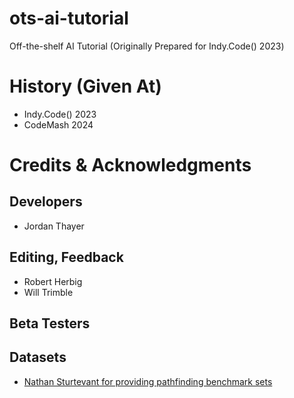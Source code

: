# ots-ai-tutorial
Off-the-shelf AI Tutorial (Originally Prepared for Indy.Code() 2023)

# History (Given At)

* Indy.Code() 2023
* CodeMash 2024

# Credits & Acknowledgments

## Developers

* Jordan Thayer

## Editing, Feedback

* Robert Herbig
* Will Trimble

## Beta Testers

## Datasets

* [Nathan Sturtevant for providing pathfinding benchmark sets](https://movingai.com/benchmarks/grids.html)
